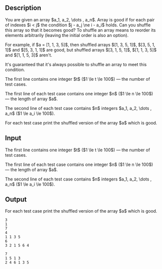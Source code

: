## Description

<div><p>You are given an array $a_1, a_2, \dots , a_n$. Array is good if for each pair of indexes $i &lt; j$ the condition $j - a_j \ne i - a_i$ holds. Can you shuffle this array so that it becomes good? To shuffle an array means to reorder its elements arbitrarily (leaving the initial order is also an option).</p><p>For example, if $a = [1, 1, 3, 5]$, then shuffled arrays $[1, 3, 5, 1]$, $[3, 5, 1, 1]$ and $[5, 3, 1, 1]$ are good, but shuffled arrays $[3, 1, 5, 1]$, $[1, 1, 3, 5]$ and $[1, 1, 5, 3]$ aren't.</p><p>It's guaranteed that it's always possible to shuffle an array to meet this condition.</p></div><div class="input-specification"><p>The first line contains one integer $t$ ($1 \le t \le 100$) — the number of test cases.</p><p>The first line of each test case contains one integer $n$ ($1 \le n \le 100$) — the length of array $a$.</p><p>The second line of each test case contains $n$ integers $a_1, a_2, \dots , a_n$ ($1 \le a_i \le 100$).</p></div><div class="output-specification"><p>For each test case print the shuffled version of the array $a$ which is good.</p></div>

## Input

<p>The first line contains one integer $t$ ($1 \le t \le 100$) — the number of test cases.</p><p>The first line of each test case contains one integer $n$ ($1 \le n \le 100$) — the length of array $a$.</p><p>The second line of each test case contains $n$ integers $a_1, a_2, \dots , a_n$ ($1 \le a_i \le 100$).</p>

## Output

<p>For each test case print the shuffled version of the array $a$ which is good.</p>





```input1
3
1
7
4
1 1 3 5
6
3 2 1 5 6 4
```




```output1
7
1 5 1 3
2 4 6 1 3 5
```


